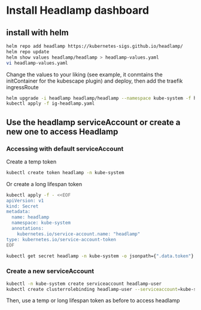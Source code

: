 # Install Headlamp dashboard

## install with helm

```bash
helm repo add headlamp https://kubernetes-sigs.github.io/headlamp/
helm repo update
helm show values headlamp/headlamp > headlamp-values.yaml
vi headlamp-values.yaml
```

Change the values to your liking (see example, it conmtains the initContainer for the kubescape plugin) and deploy, then add the traefik ingressRoute

```bash
helm upgrade -i headlamp headlamp/headlamp --namespace kube-system -f headlamp-values.yaml
kubectl apply -f ig-headlamp.yaml
```

## Use the headlamp serviceAccount or create a new one to access Headlamp

### Accessing with default serviceAccount

Create a temp token

```bash
kubectl create token headlamp -n kube-system
```

Or create a long lifespan token

```bash
kubectl apply -f - <<EOF
apiVersion: v1
kind: Secret
metadata:
  name: headlamp
  namespace: kube-system
  annotations:
    kubernetes.io/service-account.name: "headlamp"   
type: kubernetes.io/service-account-token
EOF
```

```bash
kubectl get secret headlamp -n kube-system -o jsonpath={".data.token"} | base64 -d
```

### Create a new serviceAccount

```bash
kubectl -n kube-system create serviceaccount headlamp-user
kubectl create clusterrolebinding headlamp-user --serviceaccount=kube-system:headlamp-user --clusterrole=cluster-admin
```

Then, use a temp or long lifespan token as before to access headlamp
